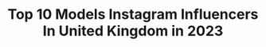 ---
title: Top 10 Models Instagram Influencers In United Kingdom in 2023
description: >-
  Find top models Instagram influencers in United Kingdom in 2023. Most popular hashtags: #likeforlike #desifashion #mixedracegirl.
platform: Instagram
hits: 1971
text_top: Analyze the top-rated Instagram accounts on inBeat.
text_bottom: Our platform aggregates 1971 Instagram influencers like this in United Kingdom for you to connect with.
profiles:
  - username: "findearsly"
    fullname: >-
      Model
    bio: >-
      Lboro Uni | 20 @mdbreps @nemesismodels @bmg.models @bookmanagement Qualified PT - DM for more
    location: "United Kingdom"
    followers: 37742
    engagement: 401
    commentsToLikes: 0.016492
    id: ckap90cjoqobe0i78n2qb55po
    verified: false
    hashtags: "#amathusmoments"
  - username: "rubenlandim"
    fullname: >-
      Ruben Landim 🇵🇹🇬🇼🇨🇻
    bio: >-
      Deus é a razão de tudo. @jadoremodelsmcr MAN 🇬🇧 @mgm.models HH 🇩🇪
    location: "United Kingdom"
    followers: 7537
    engagement: 1521
    commentsToLikes: 0.129893
    id: ck55q0a5wbsiy0i1103kh3fni
    verified: false
    hashtags: "#goldenhour, #cowboy, #rubbdogg, #newhair"
  - username: "mxxed"
    fullname: >-
      Shanice Shania
    bio: >-
      London Based Model @aksinfluencermgmt 🇬🇧 Contact for bookings/promo Subscribe to my channel ↓
    location: "United Kingdom"
    followers: 16692
    engagement: 1305
    commentsToLikes: 0.073864
    id: ckaov72tq3cda0i78lrgs349d
    verified: false
    hashtags: "#isawicons, #forgirlsbygirls, #pltstyle, #katchme"
  - username: "safiiyyaahh"
    fullname: >-
      safiyyah
    bio: >-
      #mixedrace Don’t take it too serious ... 😜 Part time blogger/model ... DM/email for enquires ❤️
    location: "United Kingdom"
    followers: 12464
    engagement: 1219
    commentsToLikes: 0.108854
    id: ck8t4y3ge887c0j78vzssczqs
    verified: false
    hashtags: "#pakistanilawn, #pakistanstreetstyle, #likeforlike, #pakistanhomestyle"
  - username: "nirvanaoceane"
    fullname: >-
      👑 Little princess 👑
    bio: >-
      Child Model and Actress Agency Represented 🇬🇧 Nirvana's sister @tianaisabelle Account run by Mum @serenatiana_
    location: "United Kingdom"
    followers: 30916
    engagement: 1208
    commentsToLikes: 0.107597
    id: ck14ir9bfgtu00i19v3t6kk80
    verified: false
    hashtags: "#lovewritingco, #fruitsnackchallenge, #ad"
  - username: "noaramorais"
    fullname: >-
      Noara Morais
    bio: >-
      Wilhelmina london | MGM | Wonderwall | E2 model management 💫
    location: "United Kingdom"
    followers: 29748
    engagement: 1094
    commentsToLikes: 0.059066
    id: ck5hro5f6v6yz0i11d22tqhvn
    verified: false
    hashtags: "#tbt, #blackouttuesday"
  - username: "victoria_clay"
    fullname: >-
      Victoria Clay
    bio: >-
      🌸 Anime & Makeup 🎨 Print Designer 📺 Britain’s Next Top Model 💖 Management & PR @streamline_pr 📧 joe@streamlinepr.co.uk (she/her)
    location: "United Kingdom"
    followers: 49502
    engagement: 810
    commentsToLikes: 0.130871
    id: ck55jhceox19q0i117hfy5rh2
    verified: true
    hashtags: "#hellokitty, #gifted, #frankenstein, #zavviexclusive"
  - username: "samjayne0291"
    fullname: >-
      Samantha Jayne
    bio: >-
      -@missswimsuituk finalist 👙 -Model/collab enquiries - 📩 -represented by @sintillatetalent 💫 -@curvezone influencer
    location: "United Kingdom"
    followers: 31436
    engagement: 738
    commentsToLikes: 0.182562
    id: ck14jlumrkzwn0i19e7asoael
    verified: false
    hashtags: "#feelingblessed"
  - username: "courtneyhodgson1999"
    fullname: >-
      Courtney Hodgson
    bio: >-
      21 courtneycollab@yahoo.com for collabs TikTok courtneyhodgson1999 @makeupbycourtney99 @qod.models
    location: "United Kingdom"
    followers: 86647
    engagement: 717
    commentsToLikes: 0.045413
    id: ck0vw15fsrn0d0i19iwfycfkv
    verified: false
    hashtags: "#shimmyshinesquad"
  - username: "grrrlwithcrrrls"
    fullname: >-
      Tanika Jane🌈👭
    bio: >-
      Model 📸 Promos & Collaborations London 📍 Bookings & Enquires DM or Email Me Below 📩 ⠀⠀⠀ ⠀⠀⠀⠀⠀⠀⠀⠀⠀CEO:@grrrlscollection
    location: "United Kingdom"
    followers: 16018
    engagement: 978
    commentsToLikes: 0.069986
    id: ckaov73tt3ch20i78mzzzcjbs
    verified: false
    hashtags: ""
---